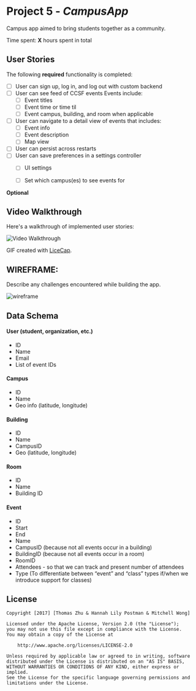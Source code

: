 # Project 5 - *CampusApp*

Campus app aimed to bring students together as a community.

Time spent: **X** hours spent in total

## User Stories

The following **required** functionality is completed:

- [ ] User can sign up, log in, and log out with custom backend
- [ ] User can see feed of CCSF events
	Events include:
	- [ ] Event titles
	- [ ] Event time or time til
	- [ ] Event campus, building, and room when applicable
- [ ] User can navigate to a detail view of events that includes:
	- [ ] Event info
	- [ ] Event description
	- [ ] Map view
- [ ] User can persist across restarts
- [ ] User can save preferences in a settings controller
	- [ ] UI settings
	- [ ] Set which campus(es) to see events for


**Optional**


## Video Walkthrough 

Here's a walkthrough of implemented user stories:

<img src='http://i.imgur.com/link/to/your/gif/file.gif' title='Video Walkthrough' width='' alt='Video Walkthrough' />

GIF created with [LiceCap](http://www.cockos.com/licecap/).

## WIREFRAME:

Describe any challenges encountered while building the app.


![wireframe](https://cloud.githubusercontent.com/assets/12878483/23884712/8f5feaaa-082b-11e7-9083-fbaf96757373.png)


## Data Schema

#### User (student, organization, etc.)
- ID
- Name
- Email
- List of event IDs

#### Campus
- ID
- Name
- Geo info (latitude, longitude)

#### Building
- ID
- Name
- CampusID
- Geo (latitude, longitude)

#### Room
- ID
- Name
- Building ID

#### Event
- ID
- Start
- End
- Name
- CampusID (because not all events occur in a building)
- BuildingID (because not all events occur in a room)
- RoomID
- Attendees - so that we can track and present number of attendees
- Type  (To differentiate between “event” and “class” types if/when we introduce support for classes)



## License

    Copyright [2017] [Thomas Zhu & Hannah Lily Postman & Mitchell Wong]

    Licensed under the Apache License, Version 2.0 (the "License");
    you may not use this file except in compliance with the License.
    You may obtain a copy of the License at

        http://www.apache.org/licenses/LICENSE-2.0

    Unless required by applicable law or agreed to in writing, software
    distributed under the License is distributed on an "AS IS" BASIS,
    WITHOUT WARRANTIES OR CONDITIONS OF ANY KIND, either express or implied.
    See the License for the specific language governing permissions and
    limitations under the License.
